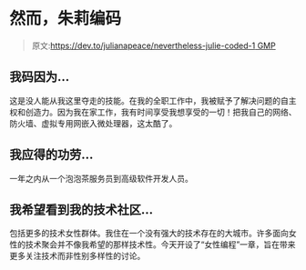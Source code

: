 # 然而，朱莉编码

> 原文:[https://dev.to/julianapeace/nevertheless-julie-coded-1 GMP](https://dev.to/julianapeace/nevertheless-julie-coded--1gmp)

## [](#i-code-because)我码因为...

这是没人能从我这里夺走的技能。在我的全职工作中，我被赋予了解决问题的自主权和创造力。因为我在家工作，我有时间享受我想享受的一切！把我自己的网络、防火墙、虚拟专用网嵌入微处理器，这太酷了。

## [](#i-deserve-credit-for)我应得的功劳...

一年之内从一个泡泡茶服务员到高级软件开发人员。

## 我希望看到我的技术社区...

包括更多的技术女性群体。我住在一个没有强大的技术存在的大城市。许多面向女性的技术聚会并不像我希望的那样技术性。今天开设了“女性编程”一章，旨在带来更多关注技术而非性别多样性的讨论。